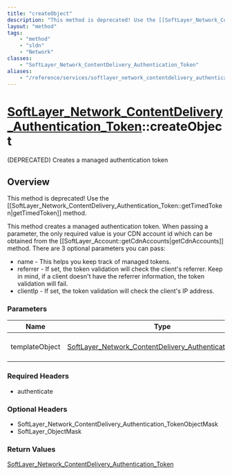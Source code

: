 ```yaml
---
title: "createObject"
description: "This method is deprecated! Use the [[SoftLayer_Network_ContentDelivery_Authentication_Token::getTimedToken|getTimedToken... "
layout: "method"
tags:
    - "method"
    - "sldn"
    - "Network"
classes:
    - "SoftLayer_Network_ContentDelivery_Authentication_Token"
aliases:
    - "/reference/services/softlayer_network_contentdelivery_authentication_token/createObject"
---
```

# [SoftLayer_Network_ContentDelivery_Authentication_Token](/reference/services/SoftLayer_Network_ContentDelivery_Authentication_Token)::createObject

(DEPRECATED) Creates a managed authentication token


## Overview 
This method is deprecated! Use the [[SoftLayer_Network_ContentDelivery_Authentication_Token::getTimedToken|getTimedToken]] method. 

This method creates a managed authentication token. When passing a parameter, the only required value is your CDN account id which can be obtained from the [[SoftLayer_Account::getCdnAccounts|getCdnAccounts]] method. There are 3 optional parameters you can pass: 


* name - This helps you keep track of managed tokens.
* referrer - If set, the token validation will check the client's referrer. Keep in mind, if a client doesn't have the referrer information, the token validation will fail.
* clientIp - If set, the token validation will check the client's IP address.



### Parameters 
|Name | Type | Description |
| --- | --- | --- |
|templateObject| <a href='/reference/datatypes/SoftLayer_Network_ContentDelivery_Authentication_Token'>SoftLayer_Network_ContentDelivery_Authentication_Token </a>| The SoftLayer_Network_ContentDelivery_Authentication_Token object that you wish to create.|


### Required Headers
* authenticate

### Optional Headers
* SoftLayer_Network_ContentDelivery_Authentication_TokenObjectMask
* SoftLayer_ObjectMask

### Return Values
<a href='/reference/datatypes/SoftLayer_Network_ContentDelivery_Authentication_Token'>SoftLayer_Network_ContentDelivery_Authentication_Token </a>

